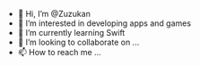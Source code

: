- 👋 Hi, I’m @Zuzukan
- 👀 I’m interested in developing apps and games 
- 🌱 I’m currently learning Swift
- 💞️ I’m looking to collaborate on ...
- 📫 How to reach me ...

<!---
Zuzukan/Zuzukan is a ✨ special ✨ repository because its `README.md` (this file) appears on your GitHub profile.
You can click the Preview link to take a look at your changes.
--->
